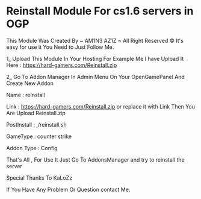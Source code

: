 # Reinstall Module For cs1.6 servers in OGP
This Module Was Created By ~ AM1N3 AZ1Z ~ All Right Reserved ©
It's easy for use it You Need to Just Follow Me.

1_ Upload This Module In Your Hosting For Example Me I have Upload It Here : https://hard-gamers.com/Reinstall.zip

2_ Go To Addon Manager In Admin Menu On Your OpenGamePanel And Create New Addon

Name : reInstall

Link : https://hard-gamers.com/Reinstall.zip or replace it with Link Then You Are Upload Reinstall.zip

PostInstall : ./reinstall.sh

GameType : counter strike

Addon Type : Config

That's All , For Use It Just Go To AddonsManager and try to reinstall the server

Special Thanks To KaLoZz

If You Have Any Problem Or Question contact Me.
